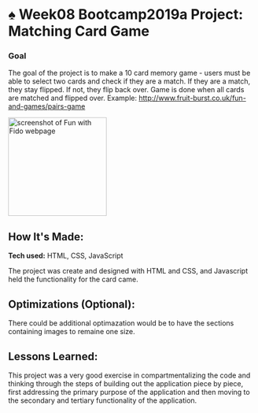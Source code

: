 # ♠️ Week08 Bootcamp2019a Project: Matching Card Game

### Goal

The goal of the project is to make a 10 card memory game - users must be able to select two cards and check if they are a match. If they are a match, they stay flipped. If not, they flip back over. Game is done when all cards are matched and flipped over. Example: http://www.fruit-burst.co.uk/fun-and-games/pairs-game 

<img src=".png?raw=true" alt="screenshot of Fun with Fido webpage" height="200px">

## How It's Made:

**Tech used:** HTML, CSS, JavaScript

The project was create and designed with HTML and CSS, and Javascript held the functionality for the card came.

## Optimizations (Optional):

There could be additional optimazation would be to have the sections containing images to remaine one size.


## Lessons Learned:

This project was a very good exercise in compartmentalizing the code and thinking through the steps of building out the application piece by piece, first addressing the primary purpose of the application and then moving to the secondary and tertiary functionality of the application.

